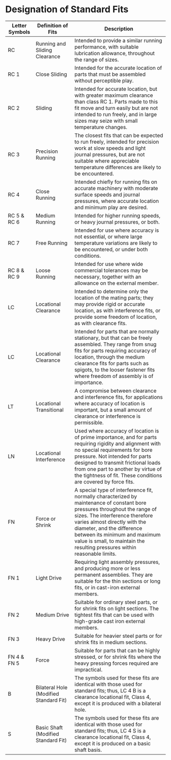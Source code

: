 # Designation of Standard Fits

| Letter Symbols | Definition of Fits                     | Description                                                                                                                                                                                                                                                                                                                               |
| -------------- | -------------------------------------- | ----------------------------------------------------------------------------------------------------------------------------------------------------------------------------------------------------------------------------------------------------------------------------------------------------------------------------------------- |
| RC             | Running and Sliding Clearance          | Intended to provide a similar running performance, with suitable lubrication allowance, throughout the range of sizes.                                                                                                                                                                                                                    |
| RC 1           | Close Sliding                          | Intended for the accurate location of parts that must be assembled without perceptible play.                                                                                                                                                                                                                                              |
| RC 2           | Sliding                                | Intended for accurate location, but with greater maximum clearance than class RC 1. Parts made to this fit move and turn easily but are not intended to run freely, and in large sizes may seize with small temperature changes.                                                                                                          |
| RC 3           | Precision Running                      | The closest fits that can be expected to run freely, intended for precision work at slow speeds and light journal pressures, but are not suitable where appreciable temperature differences are likely to be encountered.                                                                                                                 |
| RC 4           | Close Running                          | Intended chiefly for running fits on accurate machinery with moderate surface speeds and journal pressures, where accurate location and minimum play are desired.                                                                                                                                                                         |
| RC 5 & RC 6    | Medium Running                         | Intended for higher running speeds, or heavy journal pressures, or both.                                                                                                                                                                                                                                                                  |
| RC 7           | Free Running                           | Intended for use where accuracy is not essential, or where large temperature variations are likely to be encountered, or under both conditions.                                                                                                                                                                                           |
| RC 8 & RC 9    | Loose Running                          | Intended for use where wide commercial tolerances may be necessary, together with an allowance on the external member.                                                                                                                                                                                                                    |
| LC             | Locational Clearance                   | Intended to determine only the location of the mating parts; they may provide rigid or accurate location, as with interference fits, or provide some freedom of location, as with clearance fits.                                                                                                                                         |
| LC             | Locational Clearance                   | Intended for parts that are normally stationary, but that can be freely assembled. They range from snug fits for parts requiring accuracy of location, through the medium clearance fits for parts such as spigots, to the looser fastener fits where freedom of assembly is of importance.                                               |
| LT             | Locational Transitional                | A compromise between clearance and interference fits, for applications where accuracy of location is important, but a small amount of clearance or interference is permissible.                                                                                                                                                           |
| LN             | Locational Interference                | Used where accuracy of location is of prime importance, and for parts requiring rigidity and alignment with no special requirements for bore pressure. Not intended for parts designed to transmit frictional loads from one part to another by virtue of the tightness of fit. These conditions are covered by force fits.               |
| FN             | Force or Shrink                        | A special type of interference fit, normally characterized by maintenance of constant bore pressures throughout the range of sizes. The interference therefore varies almost directly with the diameter, and the difference between its minimum and maximum value is small, to maintain the resulting pressures within reasonable limits. |
| FN 1           | Light Drive                            | Requiring light assembly pressures, and producing more or less permanent assemblies. They are suitable for the thin sections or long fits, or in cast-iron external members.                                                                                                                                                              |
| FN 2           | Medium Drive                           | Suitable for ordinary steel parts, or for shrink fits on light sections. The tightest fits that can be used with high-grade cast iron external members.                                                                                                                                                                                   |
| FN 3           | Heavy Drive                            | Suitable for heavier steel parts or for shrink fits in medium sections.                                                                                                                                                                                                                                                                   |
| FN 4 & FN 5    | Force                                  | Suitable for parts that can be highly stressed, or for shrink fits where the heavy pressing forces required are impractical.                                                                                                                                                                                                              |
| B              | Bilateral Hole (Modified Standard Fit) | The symbols used for these fits are identical with those used for standard fits; thus, LC 4 B is a clearance locational fit, Class 4, except it is produced with a bilateral hole.                                                                                                                                                        |
| S              | Basic Shaft (Modified Standard Fit)    | The symbols used for these fits are identical with those used for standard fits; thus, LC 4 S is a clearance locational fit, Class 4, except it is produced on a basic shaft basis.                                                                                                                                                       |
